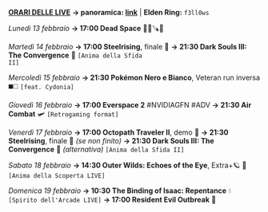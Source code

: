<b><u>ORARI DELLE LIVE</u></b>
<b>→ panoramica: <a href="https://trello.com/b/iKwdSGf3/sabaku">link</a></b> | <b>Elden Ring:</b> <code>f3ll0ws</code>

<i>Lunedì 13 febbraio</i>
<b>→ 17:00 Dead Space</b> 🧑‍🚀🪚👾

<i>Martedì 14 febbraio</i>
<b>→ 17:00 Steelrising</b>, finale 🥖
<b>→ 21:30 Dark Souls III: The Convergence</b> 🔮
     <code>[Anima della Sfida II]</code>

<i>Mercoledì 15 febbraio</i>
<b>→ 21:30 Pokémon Nero e Bianco</b>, Veteran run inversa ◼️◻️
     <code>[feat. Cydonia]</code>

<i>Giovedì 16 febbraio</i>
<b>→ 17:00 Everspace 2</b> #NVIDIAGFN #ADV
<b>→ 21:30 Air Combat</b> 🛩️
     <code>[Retrogaming format]</code>

<i>Venerdì 17 febbraio</i>
<b>→ 17:00 Octopath Traveler II</b>, demo 🧭
<b>→ 21:30 Steelrising</b>, finale 🥖 <i>(se non finito)</i>
<b>→ 21:30 Dark Souls III: The Convergence</b> 🔮 <i>(alternativa)</i>
     <code>[Anima della Sfida II]</code>

<i>Sabato 18 febbraio</i>
<b>→ 14:30 Outer Wilds: Echoes of the Eye</b>, Extra+🪐 🦉
     <code>[Anima della Scoperta LIVE]</code>

<i>Domenica 19 febbraio</i>
<b>→ 10:30 The Binding of Isaac: Repentance</b> 💧
     <code>[Spirito dell'Arcade LIVE]</code>
<b>→ 17:00 Resident Evil Outbreak</b> 🧿
